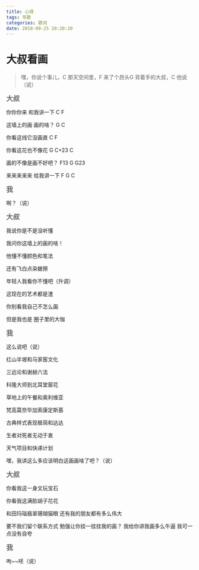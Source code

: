 ```yaml
---
title: 心得
tags: 写歌
categories: 歌词
date: 2018-09-25 20:20:20
---
```


# 大叔看画 #

> 嘿，你说个事儿，C 那天空间里，F 来了个昂头G 背着手的大叔，C 他说（说）

<font color=#666666 size=4 face="黑体">**大叔**</font>

你你你来 和我讲一下  C F

这墙上的画 画的啥？  G C

你看这线它没画直     C F

你看这花也不像花     G C+23 C

画的不像是画不好吧？  F13 G G23

来来来来来 给我讲一下 F   G C

<font color=#666666 size=4 face="黑体">**我**</font>

啊？（说）

<font color=#666666 size=4 face="黑体">**大叔**</font>

我说你是不是没听懂

我问你这墙上的画的啥！

他懂不懂颜色和笔法

还有飞白点染皴擦

年轻人我看你不懂吧（升调）

这现在的艺术都是渣

你别看我自己不怎么画

但是我也是 圈子里的大咖

<font color=#666666 size=4 face="黑体">**我**</font>

这么说吧（说）

红山半坡和马家窑文化

三远论和谢赫六法

科隆大师到北耳堂窗花

草地上的午餐和奥利维亚

梵高莫奈毕加索康定斯基

古典样式表现极简和达达

生者对死者无动于衷

天气项目和快递计划

嘿，我讲这么多应该明白这画画啥了吧？（说）

<font color=#666666 size=4 face="黑体">**大叔**</font>


你看我这一身文玩宝石

你看我这满脸胡子花花

和田玛瑙翡翠珊瑚猫眼
还有我的朋友都有多么伟大

要不我们留个联系方式
勉强让你挂一挂挂我的画？
我给你讲我画多么牛逼
我可一点没有自夸

<font color=#666666 size=4 face="黑体">**我**</font>

呴~~呸（说）